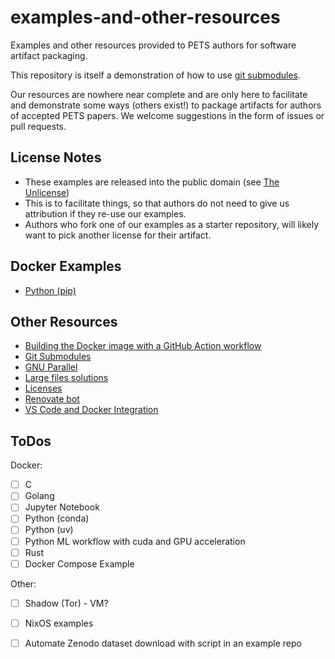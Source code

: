 # examples-and-other-resources

Examples and other resources provided to PETS authors for software artifact
packaging.

This repository is itself a demonstration of how to use [git
submodules](resources/git-submodules.md).

Our resources are nowhere near complete and are only here to facilitate and
demonstrate some ways (others exist!) to package artifacts for authors of
accepted PETS papers. We welcome suggestions in the form of issues or pull
requests.

## License Notes

- These examples are released into the public domain (see [The Unlicense](LICENSE))
- This is to facilitate things, so that authors do not need to give us
  attribution if they re-use our examples.
- Authors who fork one of our examples as a starter repository, will likely want
  to pick another license for their artifact.

## Docker Examples
- [Python (pip)](./example-docker-python-pip/)

## Other Resources
- [Building the Docker image with a GitHub Action workflow](resources/github-workflow-docker-image.md)
- [Git Submodules](resources/git-submodules.md)
- [GNU Parallel](resources/gnu-parallel.md)
- [Large files solutions](resources/large-files-solutions.md)
- [Licenses](resources/licenses.md)
- [Renovate bot](resources/renovate-bot.md)
- [VS Code and Docker Integration](resources/vs-code-docker-integration.md)


## ToDos

Docker:
- [ ] C
- [ ] Golang
- [ ] Jupyter Notebook
- [ ] Python (conda)
- [ ] Python (uv)
- [ ] Python ML workflow with cuda and GPU acceleration
- [ ] Rust
- [ ] Docker Compose Example

Other:
- [ ] Shadow (Tor) - VM?
- [ ] NixOS examples
- [ ] Automate Zenodo dataset download with script in an example repo

